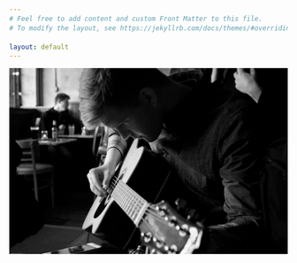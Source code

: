 ```yaml
---
# Feel free to add content and custom Front Matter to this file.
# To modify the layout, see https://jekyllrb.com/docs/themes/#overriding-theme-defaults

layout: default
---
```

<div class="grid-x">
  <div class="cell">
    <img src="/assets/img/hero.jpg" />
  </div>
</div>
